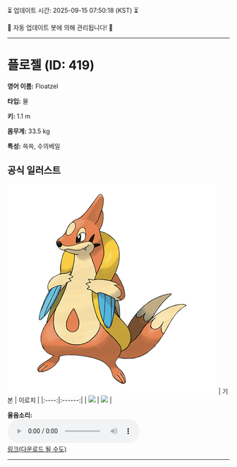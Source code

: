
⏳ 업데이트 시간: 2025-09-15 07:50:18 (KST) ⏳

🤖 자동 업데이트 봇에 의해 관리됩니다! 🤖

---

# 플로젤 (ID: 419)
**영어 이름:** Floatzel

**타입:** 물

**키:** 1.1 m

**몸무게:** 33.5 kg

**특성:** 쓱쓱, 수의베일

## 공식 일러스트
![](https://raw.githubusercontent.com/PokeAPI/sprites/master/sprites/pokemon/other/official-artwork/419.png)
| 기본 | 이로치 |
|:----:|:------:|
| <img src="http://play.pokemonshowdown.com/sprites/ani/floatzel.gif" width="200"> | <img src="http://play.pokemonshowdown.com/sprites/ani-shiny/floatzel.gif" width="200"> |

**울음소리:**<br><audio controls src="https://raw.githubusercontent.com/PokeAPI/cries/main/cries/pokemon/latest/419.ogg"></audio><br> [링크(다운로드 될 수도)](https://raw.githubusercontent.com/PokeAPI/cries/main/cries/pokemon/latest/419.ogg)


---
